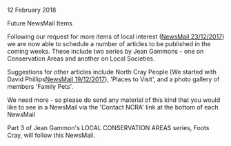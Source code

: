 12 February 2018

Future NewsMail Items

Following our request for more items of local interest ([NewsMail 23/12/2017](http://www.northcrayresidents.org.uk/newsmail_files/nm0356.html)) we are now able to schedule a number of articles to be published in the coming weeks. These include two series by Jean Gammons - one on Conservation Areas and another on Local Societies.

Suggestions for other articles include North Cray People (We started with David Phillips[NewsMail 19/12/2017](http://www.northcrayresidents.org.uk/newsmail_files/nm0355.html)), 'Places to Visit', and a photo gallery of members 'Family Pets'.

We need more - so please do send any material of this kind that you would like to see in a NewsMail via the 'Contact NCRA' link at the bottom of each NewsMail

Part 3 of Jean Gammon's LOCAL CONSERVATION AREAS series, Foots Cray, will follow this NewsMail.
